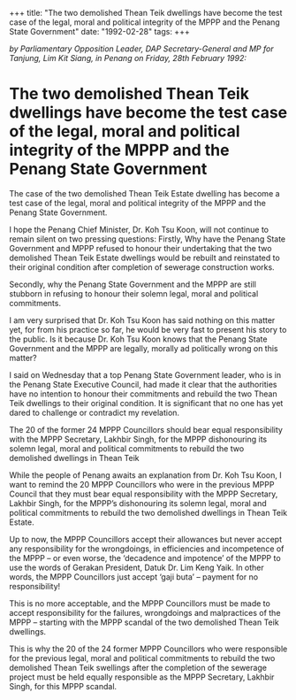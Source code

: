 +++ 
title: "The two demolished Thean Teik dwellings have become the test case of the legal, moral and political integrity of the MPPP and the Penang State Government"
date: "1992-02-28"
tags:
+++

_by Parliamentary Opposition Leader, DAP Secretary-General and MP for Tanjung, Lim Kit Siang, in Penang on Friday, 28th February 1992:_

# The two demolished Thean Teik dwellings have become the test case of the legal, moral and political integrity of the MPPP and the Penang State Government

The case of the two demolished Thean Teik Estate dwelling has become a test case of the legal, moral and political integrity of the MPPP and the Penang State Government.</u>

I hope the Penang Chief Minister, Dr. Koh Tsu Koon, will not continue to remain silent on two pressing questions: Firstly, Why have the Penang State Government and MPPP refused to honour their undertaking that the two demolished Thean Teik Estate dwellings would be rebuilt and reinstated to their original condition after completion of sewerage construction works.

Secondly, why the Penang State Government and the MPPP are still stubborn in refusing to honour their solemn legal, moral and political commitments.

I am very surprised that Dr. Koh Tsu Koon has said nothing on this matter yet, for from his practice so far, he would be very fast to present his story to the public. Is it because Dr. Koh Tsu Koon knows that the Penang State Government and the MPPP are legally, morally ad politically wrong on this matter?

I said on Wednesday that a top Penang State Government leader, who is in the Penang State Executive Council, had made it clear that the authorities have no intention to honour their commitments and rebuild the two Thean Teik dwellings to their original condition. It is significant that no one has yet dared to challenge or contradict my revelation.

The 20 of the former 24 MPPP Councillors should bear equal responsibility with the MPPP Secretary, Lakhbir Singh, for the MPPP dishonouring its solemn legal, moral and political commitments to rebuild the two demolished dwellings in Thean Teik

While the people of Penang awaits an explanation from Dr. Koh Tsu Koon, I want to remind the 20 MPPP Councillors who were in the previous MPPP Council that they must bear equal responsibility with the MPPP Secretary, Lakhbir Singh, for the MPPP’s dishonouring its solemn legal, moral and political commitments to rebuild the two demolished dwellings in Thean Teik Estate.

Up to now, the MPPP Councillors accept their allowances but never accept any responsibility for the wrongdoings, in efficiencies and incompetence of the MPPP – or even worse, the ‘decadence and impotence’ of the MPPP to use the words of Gerakan President, Datuk Dr. Lim Keng Yaik. In other words, the MPPP Councillors just accept ‘gaji buta’ – payment for no responsibility!

This is no more acceptable, and the MPPP Councillors must be made to accept responsibility for the failures, wrongdoings and malpractices of the MPPP – starting with the MPPP scandal of the two demolished Thean Teik dwellings.

This is why the 20 of the 24 former MPPP Councillors who were responsible for the previous legal, moral and political commitments to rebuild the two demolished Thean Teik swellings after the completion of the sewerage project must be held equally responsible as the MPPP Secretary, Lakhbir Singh, for this MPPP scandal.
 
